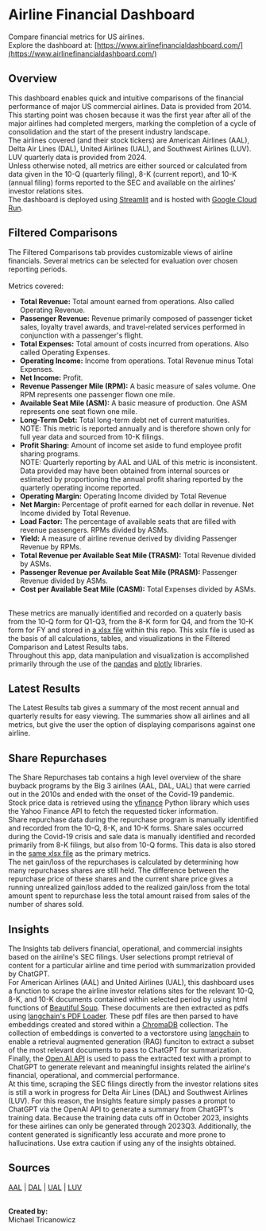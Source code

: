 # Airline Financial Dashboard
Compare financial metrics for US airlines.<br>
Explore the dashboard at: [https://www.airlinefinancialdashboard.com/](https://www.airlinefinancialdashboard.com/)

## Overview
This dashboard enables quick and intuitive comparisons of the financial performance of major US commercial airlines. Data is provided from 2014. This starting point was chosen because it was the first year after all of the major airlines had completed mergers, marking the completion of a cycle of consolidation and the start of the present industry landscape.<br>
The airlines covered (and their stock tickers) are American Airlines (AAL), Delta Air Lines (DAL), United Airlines (UAL), and Southwest Airlines (LUV). LUV quarterly data is provided from 2024.<br>
Unless otherwise noted, all metrics are either sourced or calculated from data given in the 10-Q (quarterly filing), 8-K (current report), and 10-K (annual filing) forms reported to the SEC and available on the airlines' investor relations sites.<br>
The dashboard is deployed using [Streamlit](https://streamlit.io/) and is hosted with [Google Cloud Run](https://cloud.google.com/run).

## Filtered Comparisons
The Filtered Comparisons tab provides customizable views of airline financials. Several metrics can be selected for evaluation over chosen reporting periods.<br>
<br>
Metrics covered:
- **Total Revenue:** Total amount earned from operations. Also called Operating Revenue.
- **Passenger Revenue:** Revenue primarily composed of passenger ticket sales, loyalty travel awards, and travel-related services performed in conjunction with a passenger's flight.
- **Total Expenses:** Total amount of costs incurred from operations. Also called Operating Expenses.
- **Operating Income:** Income from operations. Total Revenue minus Total Expenses.
- **Net Income:** Profit.
- **Revenue Passenger Mile (RPM):** A basic measure of sales volume. One RPM represents one passenger flown one mile.
- **Available Seat Mile (ASM):** A basic measure of production. One ASM represents one seat flown one mile.
- **Long-Term Debt:** Total long-term debt net of current maturities.<br>
    NOTE: This metric is reported annually and is therefore shown only for full year data and sourced from 10-K filings.
- **Profit Sharing:** Amount of income set aside to fund employee profit sharing programs.<br>
    NOTE: Quarterly reporting by AAL and UAL of this metric is inconsistent. Data provided may have been obtained from internal sources or estimated by proportioning the annual profit sharing reported by the quarterly operating income reported.
- **Operating Margin:** Operating Income divided by Total Revenue
- **Net Margin:** Percentage of profit earned for each dollar in revenue. Net Income divided by Total Revenue.
- **Load Factor:** The percentage of available seats that are filled with revenue passengers. RPMs divided by ASMs.
- **Yield:** A measure of airline revenue derived by dividing Passenger Revenue by RPMs.
- **Total Revenue per Available Seat Mile (TRASM):** Total Revenue divided by ASMs.
- **Passenger Revenue per Available Seat Mile (PRASM):** Passenger Revenue divided by ASMs.
- **Cost per Available Seat Mile (CASM):** Total Expenses divided by ASMs.
<br><br>

These metrics are manually identified and recorded on a quaterly basis from the 10-Q form for Q1-Q3, from the 8-K form for Q4, and from the 10-K form for FY and stored in [a xlsx file](https://github.com/mtricanowicz/airline_financials/blob/main/airline_financial_data.xlsx "airline_financial_data.xlsx") within this repo. This xslx file is used as the basis of all calculations, tables, and visualizations in the Filtered Comparison and Latest Results tabs.<br>
Throughout this app, data manipulation and visualization is accomplished primarily through the use of the [pandas](https://pandas.pydata.org/) and [plotly](https://plotly.com/python/) libraries.

## Latest Results
The Latest Results tab gives a summary of the most recent annual and quarterly results for easy viewing. The summaries show all airlines and all metrics, but give the user the option of displaying comparisons against one airline.<br>

## Share Repurchases
The Share Repurchases tab contains a high level overview of the share buyback programs by the Big 3 airilnes (AAL, DAL, UAL) that were carried out in the 2010s and ended with the onset of the Covid-19 pandemic.<br>
Stock price data is retrieved using the [yfinance](https://pypi.org/project/yfinance/) Python library which uses the Yahoo Finance API to fetch the requested ticker information.<br>
Share repurchase data during the repurchase program is manually identified and recorded from the 10-Q, 8-K, and 10-K forms. Share sales occurred during the Covid-19 crisis and sale data is manually identified and recorded primarily from 8-K filings, but also from 10-Q forms. This data is also stored in the [same xlsx file](https://github.com/mtricanowicz/airline_financials/blob/main/airline_financial_data.xlsx "airline_financial_data.xlsx") as the primary metrics.<br>
The net gain/loss of the repurchases is calculated by determining how many repurchases shares are still held. The difference between the repurchase price of these shares and the current share price gives a running unrealized gain/loss added to the realized gain/loss from the total amount spent to repurchase less the total amount raised from sales of the number of shares sold.

## Insights
The Insights tab delivers financial, operational, and commercial insights based on the airilne's SEC filings. User selections prompt retrieval of content for a particular airline and time period with summarization provided by ChatGPT.<br>
For American Airlines (AAL) and United Airlines (UAL), this dashboard uses a function to scrape the airline investor relations sites for the relevant 10-Q, 8-K, and 10-K documents contained within selected period by using html functions of [Beautiful Soup](https://beautiful-soup-4.readthedocs.io/en/latest/). These documents are then extracted as pdfs using [langchain's PDF Loader](https://python.langchain.com/docs/integrations/document_loaders/pypdfloader/ "PyPDFLoader"). These pdf files are then parsed to have embeddings created and stored within a [ChromaDB](https://docs.trychroma.com/docs/overview) collection. The collection of embeddings is converted to a vectorstore using [langchain](https://python.langchain.com/docs/concepts/vectorstores/ "Vector stores") to enable a retrieval augmented generation (RAG) funciton to extract a subset of the most relevant documents to pass to ChatGPT for summarization. Finally, the [Open AI API](https://openai.com/api/) is used to pass the extracted text with a prompt to ChatGPT to generate relevant and meaningful insights related the airline's financial, operational, and commercial performance.<br>
At this time, scraping the SEC filings directly from the investor relations sites is still a work in progress for Delta Air Lines (DAL) and Southwest Airlines (LUV). For this reason, the Insights feature simply passes a prompt to ChatGPT via the OpenAI API to generate a summary from ChatGPT's training data. Because the training data cuts off in October 2023, insights for these airlines can only be generated through 2023Q3. Additionally, the content generated is significantly less accurate and more prone to hallucinations. Use extra caution if using any of the insights obtained. 

## Sources
[AAL](https://americanairlines.gcs-web.com/) | [DAL](https://ir.delta.com/) | [UAL](https://ir.united.com/) | [LUV](https://www.southwestairlinesinvestorrelations.com/)<br>
<br>


**Created by:**<br>
Michael Tricanowicz

